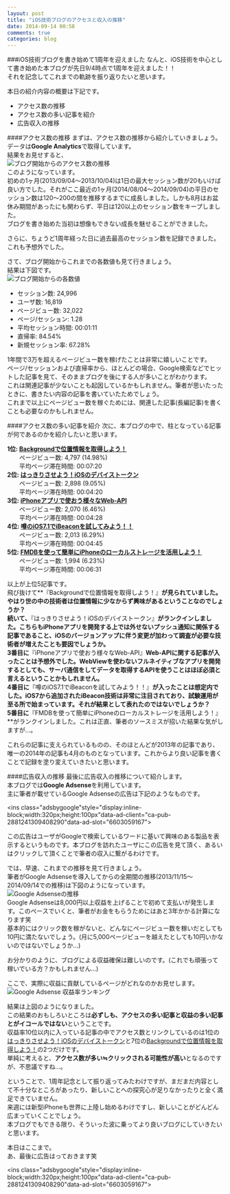 ```yaml
---
layout: post
title: "iOS技術ブログのアクセスと収入の推移"
date: 2014-09-14 00:58
comments: true
categories: blog
---
```


###iOS技術ブログを書き始めて1周年を迎えました
なんと、iOS技術を中心として書き始めた本ブログが先日9/4時点で1周年を迎えました！！  
それを記念してこれまでの軌跡を振り返りたいと思います。  

本日の紹介内容の概要は下記です。    

* アクセス数の推移  
* アクセス数の多い記事を紹介  
* 広告収入の推移  

<!--more-->

####アクセス数の推移
まずは、アクセス数の推移から紹介していきましょう。  
データは**Google Analytics**で取得しています。  
結果をお見せすると、  
![ブログ開始からのアクセス数の推移](/images/1anniversary1.png)  
このようになっています。  
初めの1ヶ月(2013/09/04〜2013/10/04)は1日の最大セッション数が20もいけば良い方でした。それがここ最近の1ヶ月(2014/08/04〜2014/09/04)の平日のセッション数は120〜200の間を推移するまでに成長しました。しかも8月はお盆休み期間があったにも関わらず、平日は120以上のセッション数をキープしました。  
ブログを書き始めた当初は想像もできない成長を魅せることができました。  

さらに、ちょうど1周年経った日に過去最高のセッション数を記録できました。これも予想外でした。  

さて、ブログ開始からこれまでの各数値も見て行きましょう。  
結果は下図です。  
![ブログ開始からの各数値](/images/1anniversary2.png)  

* セッション数: 24,996  
* ユーザ数: 16,819  
* ページビュー数: 32,022  
* ページ/セッション: 1.28  
* 平均セッション時間: 00:01:11  
* 直帰率: 84.54%  
* 新規セッション率: 67.28%  

1年間で3万を超えるページビュー数を稼げたことは非常に嬉しいことです。  
ページ/セッションおよび直帰率から、ほとんどの場合、Google検索などでヒットした記事を見て、そのままブログを後にする人が多いことがわかります。  
これは関連記事が少ないことも起因しているかもしれません。筆者が思いたったときに、書きたい内容の記事を書いていたためでしょう。  
これまで以上にページビュー数を稼ぐためには、関連した記事(長編記事)を書くことも必要なのかもしれません。  

####アクセス数の多い記事を紹介
次に、本ブログの中で、柱となっている記事が何であるのかを紹介したいと思います。  

**1位: [Backgroundで位置情報を取得しよう！](http://grandbig.github.io/blog/2013/09/27/location-nstimer/)**  
　　ページビュー数: 4,797 (14.98%)  
　　平均ページ滞在時間: 00:07:20  
**2位: [はっきりさせよう！iOSのデバイストークン](http://grandbig.github.io/blog/2013/09/24/ios-devicetoken/)**  
　　ページビュー数: 2,898 (9.05%)  
　　平均ページ滞在時間: 00:04:20  
**3位: [iPhoneアプリで使おう様々なWeb-API](http://grandbig.github.io/blog/2013/10/16/xcode-api/)**  
　　ページビュー数: 2,070 (6.46%)  
　　平均ページ滞在時間: 00:04:28  
**4位: [噂のiOS7.1でiBeaconを試してみよう！！](http://grandbig.github.io/blog/2014/04/12/io7-dot-1-de-ibeacon/)**  
　　ページビュー数: 2,013 (6.29%)  
　　平均ページ滞在時間: 00:04:45  
**5位: [FMDBを使って簡単にiPhoneのローカルストレージを活用しよう！](http://grandbig.github.io/blog/2013/11/30/fmdatabase/)**  
　　ページビュー数: 1,994 (6.23%)  
　　平均ページ滞在時間: 00:06:31  

以上が上位5記事です。  
飛び抜けて**『Backgroundで位置情報を取得しよう！』**が見られていました。やはり世の中の技術者は位置情報に少なからず興味があるということなのでしょうか？  
続いて、**『はっきりさせよう！iOSのデバイストークン』**がランクインしました。こちらもiPhoneアプリを開発する上では外せないプッシュ通知に関係する記事であること、iOSのバージョンアップに伴う変更が加わって調査が必要な技術者が増えたことも要因でしょうか。  
3番目に**『iPhoneアプリで使おう様々なWeb-API』**Web-APIに関する記事が入ったことは予想外でした。WebViewを使わないフルネイティブなアプリを開発するとしても、サーバ通信をしてデータを取得するAPIを使うことはほぼ必須と言えるということかもしれません。  
4番目に**『噂のiOS7.1でiBeaconを試してみよう！！』**が入ったことは想定内でした。iOS7から追加されたiBeacon技術は非常に注目されており、試験運用が至る所で始まっています。それが結果として表れたのではないでしょうか？  
5番目に**『FMDBを使って簡単にiPhoneのローカルストレージを活用しよう！』**がランクインしました。これは正直、筆者のソースミスが招いた結果な気がしますが...。  

これらの記事に支えられているものの、そのほとんどが2013年の記事であり、唯一の2014年の記事も4月のものとなっています。これからより良い記事を書くことで記録を塗り変えていきたいと思います。  

####広告収入の推移
最後に広告収入の推移について紹介します。  
本ブログでは**Google Adsense**を利用しています。  
主に筆者が載せているGoogle Adsenseの広告は下記のようなものです。  
<script async src="//pagead2.googlesyndication.com/pagead/js/adsbygoogle.js"></script>
<ins class="adsbygoogle"style="display:inline-block;width:320px;height:100px"data-ad-client="ca-pub-2881241309408290"data-ad-slot="6603059167"></ins>
<script>
(adsbygoogle = window.adsbygoogle || []).push({});
</script>

この広告はユーザがGoogleで検索しているワードに基いて興味のある製品を表示するというものです。本ブログを訪れたユーザにこの広告を見て頂く、あるいはクリックして頂くことで筆者の収入に繋がるわけです。  

では、早速、これまでの推移を見て行きましょう。  
筆者がGoogle Adsenseを導入してからの全期間の推移(2013/11/15〜2014/09/14での推移)は下図のようになっています。  
![Google Adsenseの推移](/images/1anniversary3.png)  
Google Adsenseは8,000円以上収益を上げることで初めて支払いが発生します。このペースでいくと、筆者がお金をもらうためにはあと3年かかる計算になります笑  
基本的にはクリック数を稼がないと、どんなにページビュー数を稼いだとしても10円に満たないでしょう。(月に5,000ページビューを越えたとしても10円いかないのではないでしょうか...)  

お分かりのように、ブログによる収益確保は難しいのです。(これでも頑張って稼いでいる方？かもしれません...)  

ここで、実際に収益に貢献しているページがどれなのかお見せします。  
![Google Adsense 収益率ランキング](/images/1anniversary4.png)  

結果は上図のようになりました。  
この結果のおもしろいところは**必ずしも、アクセスの多い記事と収益の多い記事とがイコールではない**ということです。  
収益率10位以内に入っている記事の中でアクセス数とリンクしているのは1位の[はっきりさせよう！iOSのデバイストークン](http://grandbig.github.io/blog/2013/09/24/ios-devicetoken/)と7位の[Backgroundで位置情報を取得しよう！](http://grandbig.github.io/blog/2013/09/27/location-nstimer/)の2つだけです。  
単純に考えると、**アクセス数が多い≒クリックされる可能性が高い**となるのですが、不思議ですね...。  

ということで、1周年記念として振り返ってみたわけですが、まだまだ内容として不十分なところがあったり、新しいことへの探究心が足りなかったりと全く満足できていません。  
来週には新型iPhoneも世界に上陸し始めるわけですし、新しいことがどんどん広まっていくことでしょう。  
本ブログでもできる限り、そういった波に乗ってより良いブログにしていきたいと思います。  

本日はここまで。  
あ、最後に広告はっておきます笑  
<script async src="//pagead2.googlesyndication.com/pagead/js/adsbygoogle.js"></script>
<ins class="adsbygoogle"style="display:inline-block;width:320px;height:100px"data-ad-client="ca-pub-2881241309408290"data-ad-slot="6603059167"></ins>
<script>
(adsbygoogle = window.adsbygoogle || []).push({});
</script>
